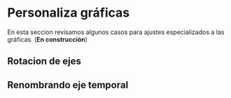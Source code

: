 # Personaliza gráficas 

En esta seccion revisamos algunos casos para ajustes especializados a las gráficas. (**En construcción**)


## Rotacion de ejes 

<personaliza-graficas-rotacion-ejes/>

## Renombrando eje temporal

<personaliza-graficas-renombrar-etiquetas-ejes/>
